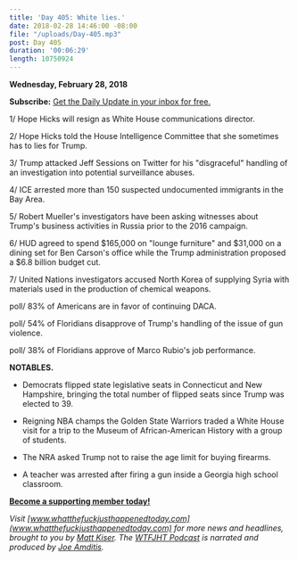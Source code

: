 ```yaml
---
title: 'Day 405: White lies.'
date: 2018-02-28 14:46:00 -08:00
file: "/uploads/Day-405.mp3"
post: Day 405
duration: '00:06:29'
length: 10750924
---
```


**Wednesday, February 28, 2018**

**Subscribe:** [Get the Daily Update in your inbox for free.](https://whatthefuckjusthappenedtoday.com/subscribe/)

1/ Hope Hicks will resign as White House communications director.

2/ Hope Hicks told the House Intelligence Committee that she sometimes has to lies for Trump.

3/ Trump attacked Jeff Sessions on Twitter for his "disgraceful" handling of an investigation into potential surveillance abuses.

4/ ICE arrested more than 150 suspected undocumented immigrants in the Bay Area.

5/ Robert Mueller's investigators have been asking witnesses about Trump's business activities in Russia prior to the 2016 campaign.

6/ HUD agreed to spend $165,000 on "lounge furniture" and $31,000 on a dining set for Ben Carson's office while the Trump administration proposed a $6.8 billion budget cut.

7/ United Nations investigators accused North Korea of supplying Syria with materials used in the production of chemical weapons.

poll/ 83% of Americans are in favor of continuing DACA.

poll/ 54% of Floridians disapprove of Trump's handling of the issue of gun violence.

poll/ 38% of Floridians approve of Marco Rubio's job performance.

**NOTABLES.**

* Democrats flipped state legislative seats in Connecticut and New Hampshire, bringing the total number of flipped seats since Trump was elected to 39.

* Reigning NBA champs the Golden State Warriors traded a White House visit for a trip to the Museum of African-American History with a group of students.

* The NRA asked Trump not to raise the age limit for buying firearms.

* A teacher was arrested after firing a gun inside a Georgia high school classroom.

**[Become a supporting member today!](https://whatthefuckjusthappenedtoday.com/membership/?utm_source=2017\+Donors&utm_campaign=8dccd905d9-&utm_medium=email&utm_term=0_3bd36f654c-8dccd905d9-169730397)**

*Visit [www.whatthefuckjusthappenedtoday.com](www.whatthefuckjusthappenedtoday.com) for more news and headlines, brought to you by [Matt Kiser](https://twitter.com/Matt_Kiser). The [WTFJHT Podcast](https://whatthefuckjusthappenedtoday.com/podcasts/) is narrated and produced by [Joe Amditis](https://twitter.com/jsamditis).*